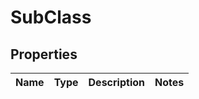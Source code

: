 # SubClass

## Properties
Name | Type | Description | Notes
------------ | ------------- | ------------- | -------------

